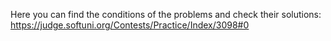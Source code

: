 Here you can find the conditions of the problems and check their solutions: https://judge.softuni.org/Contests/Practice/Index/3098#0